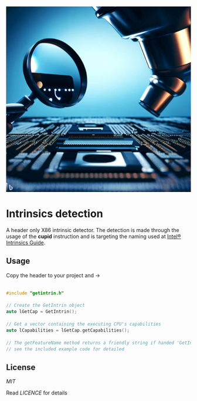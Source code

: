 ![Logo](cpuidlogo.jpg)

# Intrinsics detection

A header only X86 intrinsic detector. The detection is made through the usage of the **cupid** instruction and is targeting the naming used at 
[Intel® Intrinsics Guide](https://www.intel.com/content/www/us/en/docs/intrinsics-guide/index.html).

## Usage

Copy the header to your project and ->

```cpp

#include "getintrin.h"

// Create the GetIntrin object
auto lGetCap = GetIntrin();

// Get a vector containing the executing CPU's capabilities
auto lCapabilities = lGetCap.getCapabilities();

// The getFeatureName method returns a friendly string if handed 'GetIntrin::Instructions::VAES' 
// see the included example code for detailed

```

## License

*MIT*

Read *LICENCE* for details

